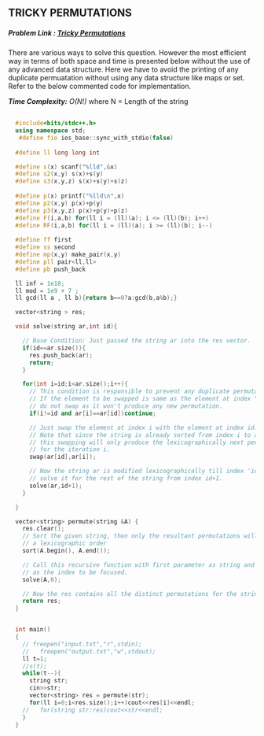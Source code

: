 ## TRICKY PERMUTATIONS
##### Problem Link : [Tricky Permutations](https://hack.codingblocks.com/contests/c/1001/737)  

There are various ways to solve this question. However the most efficient way in terms of both space and time is presented below without the use of any advanced data structure.
Here we have to avoid the printing of any duplicate permuatation without using any data structure like maps or set.
 Refer to the below commented code for implementation.

_**Time Complexity:** O(N!)_ where N = Length of the string

```C++
		
  #include<bits/stdc++.h>
  using namespace std;
   #define fio ios_base::sync_with_stdio(false)
   
  #define ll long long int

  #define s(x) scanf("%lld",&x)
  #define s2(x,y) s(x)+s(y)
  #define s3(x,y,z) s(x)+s(y)+s(z)
   
  #define p(x) printf("%lld\n",x)
  #define p2(x,y) p(x)+p(y)
  #define p3(x,y,z) p(x)+p(y)+p(z)
  #define F(i,a,b) for(ll i = (ll)(a); i <= (ll)(b); i++)
  #define RF(i,a,b) for(ll i = (ll)(a); i >= (ll)(b); i--)
   
  #define ff first
  #define ss second
  #define mp(x,y) make_pair(x,y)
  #define pll pair<ll,ll>
  #define pb push_back

  ll inf = 1e18;
  ll mod = 1e9 + 7 ;
  ll gcd(ll a , ll b){return b==0?a:gcd(b,a%b);}

  vector<string > res;

  void solve(string ar,int id){

    // Base Condition: Just passed the string ar into the res vector.
    if(id==ar.size()){
      res.push_back(ar);
      return;
    }

    for(int i=id;i<ar.size();i++){
      // This condition is responsible to prevent any duplicate permutations
      // If the element to be swapped is same as the element at index "id", then
      // do not swap as it won't produce any new permutation.
      if(i!=id and ar[i]==ar[id])continue;

      // Just swap the element at index i with the element at index id.
      // Note that since the string is already sorted from index i to ar.size()
      // this swapping will only produce the lexicographically next permutation
      // for the iteration i.
      swap(ar[id],ar[i]);

      // Now the string ar is modified lexicographically till index 'id', now just
      // solve it for the rest of the string from index id+1.
      solve(ar,id+1);
    }

  }

  vector<string> permute(string &A) {
    res.clear();
    // Sort the given string, then only the resultant permutations will be in 
    // a lexicographic order
    sort(A.begin(), A.end());

    // Call this recursive function with first parameter as string and second parameter
    // as the index to be focused.
    solve(A,0);

    // Now the res contains all the distinct permutations for the string A. Return it.
    return res;
  }


  int main()
  {
    // freopen("input.txt","r",stdin);
    //   freopen("output.txt","w",stdout);
    ll t=1;
    //s(t);
    while(t--){
      string str;
      cin>>str;
      vector<string> res = permute(str);
      for(ll i=0;i<res.size();i++)cout<<res[i]<<endl;
    //   for(string str:res)cout<<str<<endl;
    }
  }



```